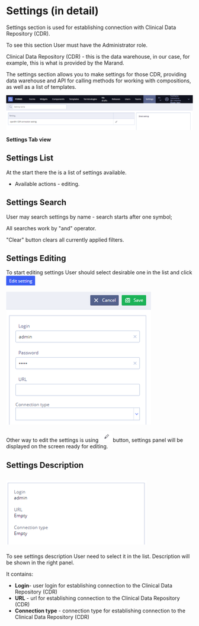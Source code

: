 # Settings \(in detail\)

Settings section is used for establishing connection with Clinical Data Repository \(CDR\).

To see this section User must have the Administrator role. 

Clinical Data Repository \(CDR\) - this is the data warehouse, in our case, for example, this is what is provided by the Marand.

The settings section allows you to make settings for those CDR, providing data warehouse and API for calling methods for working with compositions, as well as a list of templates.

![](.gitbook/assets/34839118.png)

**Settings Tab view**

## Settings List <a id="Settings(indetail)-SettingsList"></a>

At the start there the is a list of settings available.

* Available actions - editing.

## Settings Search <a id="Settings(indetail)-SettingsSearch"></a>

User may search settings by name - search starts after one symbol;

All searches work by "and" operator.

"Clear" button clears all currently applied filters.

## Settings Editing <a id="Settings(indetail)-SettingsEditing"></a>

To start editing settings User should select desirable one in the list and click ![](.gitbook/assets/34839217.png)

![](.gitbook/assets/34839218.png)

Other way to edit the settings is using ![](.gitbook/assets/34839202.png)button, settings panel will be displayed on the screen ready for editing.

## Settings Description <a id="Settings(indetail)-SettingsDescription"></a>

## ![](.gitbook/assets/34839206.png) <a id="Settings(indetail)-"></a>

To see settings description User need to select it in the list. Description will be shown in the right panel.

It contains:

* **Login**- user login for establishing connection to the Clinical Data Repository \(CDR\)
* **URL** - url for establishing connection to the Clinical Data Repository \(CDR\)
* **Connection type** - connection type for establishing connection to the Clinical Data Repository \(CDR\)

